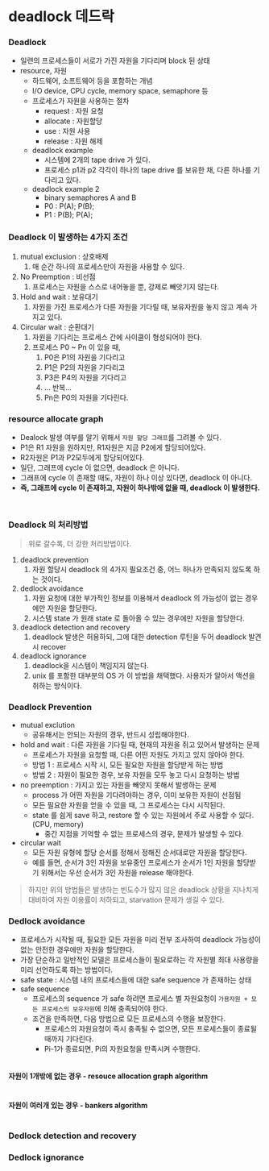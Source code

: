 # deadlock 데드락

### Deadlock

* 일련의 프로세스들이 서로가 가진 자원을 기다리며 block 된 상태
* resource, 자원
  * 하드웨어, 소프트웨어 등을 포함하는 개념
  * I/O device, CPU cycle, memory space, semaphore 등
  * 프로세스가 자원을 사용하는 절차
    * request : 자원 요청
    * allocate : 자원할당
    * use : 자원 사용
    * release : 자원 해제
  * deadlock example
    * 시스템에 2개의 tape drive 가 있다.
    * 프로세스 p1과 p2 각각이 하나의 tape drive 를 보유한 채, 다른 하나를 기다리고 있다.
  * deadlock example 2
    * binary semaphores A and B
    * P0 : P(A); P(B);
    * P1 : P(B); P(A);



### Deadlock 이 발생하는 4가지 조건

1. mutual exclusion : 상호배제
   1. 매 순간 하나의 프로세스만이 자원을 사용할 수 있다.
2. No Preemption : 비선점
   1. 프로세스는 자원을 스스로 내어놓을 뿐, 강제로 빼앗기지 않는다.
3. Hold and wait : 보유대기
   1. 자원을 가진 프로세스가 다른 자원을 기다릴 때, 보유자원을 놓지 않고 계속 가지고 있다.
4. Circular wait : 순환대기
   1. 자원을 기다리는 프로세스 간에 사이클이 형성되어야 한다.
   2. 프로세스 P0 \~ Pn 이 있을 때,
      1. P0은 P1의 자원을 기다리고
      2. P1은 P2의 자원을 기다리고
      3. P3은 P4의 자원을 기다리고
      4. … 반복…
      5. Pn은 P0의 자원을 기다린다.

### resource allocate graph

* Dealock 발생 여부를 알기 위해서 `자원 할당 그래프`를 그려볼 수 있다.
* P1은 R1 자원을 원하지만, R1자원은 지금 P2에게 할당되어있다.
* R2자원은 P1과 P2모두에게 할당되어있다.
* 일단, 그래프에 cycle 이 없으면, deadlock 은 아니다.
* 그래프에 cycle 이 존재할 때도, 자원이 하나 이상 있다면, deadlock 이 아니다.
* **즉, 그래프에 cycle 이 존재하고, 자원이 하나밖에 없을 때, deadlock 이 발생한다.**

<figure><img src="../../.gitbook/assets/image.png" alt=""><figcaption></figcaption></figure>

<figure><img src="../../.gitbook/assets/image (6).png" alt=""><figcaption></figcaption></figure>



### Deadlock 의 처리방법

> 위로 갈수록, 더 강한 처리방법이다.

1. deadlock prevention
   1. 자원 할당시 deadlock 의 4가지 필요조건 중, 어느 하나가 만족되지 않도록 하는 것이다.
2. dedlock avoidance
   1. 자원 요청에 대한 부가적인 정보를 이용해서 deadlock 의 가능성이 없는 경우에만 자원을 할당한다.
   2. 시스템 state 가 원래 state 로 돌아올 수 있는 경우에만 자원을 할당한다.
3. deadlock detection and recovery
   1. deadlock 발생은 허용하되, 그에 대한 detection 루틴을 두어 deadlock 발견시 recover
4. deadlock ignorance
   1. deadlock을 시스템이 책임지지 않는다.
   2. unix 를 포함한 대부분의 OS 가 이 방법을 채택했다. 사용자가 알아서 액션을 취하는 방식이다.

### Deadlock Prevention

* mutual exclution
  * 공유해서는 안되는 자원의 경우, 반드시 성립해야한다.
* hold and wait : 다른 자원을 기다릴 때, 현재의 자원을 쥐고 있어서 발생하는 문제
  * 프로세스가 자원을 요청할 때, 다른 어떤 자원도 가지고 있지 않아야 한다.
  * 방법 1 : 프로세스 시작 시, 모든 필요한 자원을 할당받게 하는 방법
  * 방법 2 : 자원이 필요한 경우, 보유 자원을 모두 놓고 다시 요청하는 방법
* no preemption : 가지고 있는 자원을 빼앗지 못해서 발생하는 문제
  * process 가 어떤 자원을 기다려야하는 경우, 이미 보유한 자원이 선점됨
  * 모든 필요한 자원을 얻을 수 있을 때, 그 프로세스는 다시 시작된다.
  * state 를 쉽게 save 하고, restore 할 수 있는 자원에서 주로 사용할 수 있다. (CPU, memory)
    * 중간 지점을 기억할 수 없는 프로세스의 경우, 문제가 발생할 수 있다.
* circular wait
  * 모든 자원 유형에 할당 순서를 정해서 정해진 순서대로만 자원을 할당한다.
  * 예를 들면, 순서가 3인 자원을 보유중인 프로세스가 순서가 1인 자원을 할당받기 위해서는 우선 순서가 3인 자원을 release 해야한다.

> 하지만 위의 방법들은 발생하는 빈도수가 많지 않은 deadlock 상황을 지나치게 대비하여 자원 이용률이 저하되고, starvation 문제가 생길 수 있다.

### Dedlock avoidance

* 프로세스가 시작될 때, 필요한 모든 자원을 미리 전부 조사하여 deadlock 가능성이 없는 안전한 경우에만 자원을 할당한다.
* 가장 단순하고 일반적인 모델은 프로세스들이 필요로하는 각 자원별 최대 사용량을 미리 선언하도록 하는 방법이다.
* safe state : 시스템 내의 프로세스들에 대한 safe sequence 가 존재하는 상태
* safe sequence
  * 프로세스의 sequence 가 safe 하려면 프로세스 별 자원요청이 `가용자원 + 모든 프로세스의 보유자원`에 의해 충족되어야 한다.
  * 조건을 만족하면, 다음 방법으로 모든 프로세스의 수행을 보장한다.
    * 프로세스의 자원요청이 즉시 충족될 수 없으면, 모든 프로세스들이 종료될 때까지 기다린다.
    * Pi-1가 종료되면, Pi의 자원요청을 만족시켜 수행한다.

<figure><img src="../../.gitbook/assets/image (16).png" alt=""><figcaption></figcaption></figure>

#### 자원이 1개밖에 없는 경우 - resouce allocation graph algorithm

<figure><img src="../../.gitbook/assets/image (1).png" alt=""><figcaption></figcaption></figure>



#### 자원이 여러개 있는 경우 - bankers algorithm

<figure><img src="../../.gitbook/assets/image (2).png" alt=""><figcaption></figcaption></figure>

### Dedlock detection and recovery



### Dedlock ignorance
